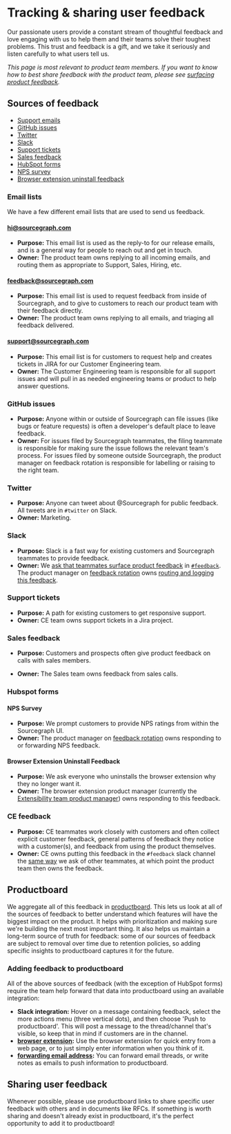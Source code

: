 # Tracking & sharing user feedback

Our passionate users provide a constant stream of thoughtful feedback and love engaging with us to help them and their teams solve their toughest problems. This trust and feedback is a gift, and we take it seriously and listen carefully to what users tell us.

*This page is most relevant to product team members. If you want to know how to best share feedback with the product team, please see [surfacing product feedback](surfacing_product_feedback.md).*

## Sources of feedback

- [Support emails](#support-sourcegraph-com)
- [GitHub issues](#github-issues)
- [Twitter](#twitter)
- [Slack](#slack)
- [Support tickets](#support-tickets)
- [Sales feedback](#sales-feedback)
- [HubSpot forms](#hubspot-forms)
- [NPS survey](#nps-survey)
- [Browser extension uninstall feedback](#browser-extension-uninstall-feedback)

### Email lists

We have a few different email lists that are used to send us feedback.

#### hi@sourcegraph.com

- **Purpose:** This email list is used as the reply-to for our release emails, and is a general way for people to reach out and get in touch.
- **Owner:** The product team owns replying to all incoming emails, and routing them as appropriate to Support, Sales, Hiring, etc.

#### feedback@sourcegraph.com

- **Purpose:** This email list is used to request feedback from inside of Sourcegraph, and to give to customers to reach our product team with their feedback directly.
- **Owner:** The product team owns replying to all emails, and triaging all feedback delivered.

#### support@sourcegraph.com

- **Purpose:** This email list is for customers to request help and creates tickets in JIRA for our Customer Engineering team.
- **Owner:** The Customer Engineering team is responsible for all support issues and will pull in as needed engineering teams or product to help answer questions.

### GitHub issues

- **Purpose:** Anyone within or outside of Sourcegraph can file issues (like bugs or feature requests) is often a developer's default place to leave feedback.
- **Owner:** For issues filed by Sourcegraph teammates, the filing teammate is responsible for making sure the issue follows the relevant team's process. For issues filed by someone outside Sourcegraph, the product manager on feedback rotation is responsible for labelling or raising to the right team.

### Twitter

- **Purpose:** Anyone can tweet about @Sourcegraph for public feedback. All tweets are in `#twitter` on Slack.
- **Owner:** Marketing.

### Slack

- **Purpose:** Slack is a fast way for existing customers and Sourcegraph teammates to provide feedback.
- **Owner:** We [ask that teammates surface product feedback](surfacing_product_feedback.md) in [`#feedback`](https://sourcegraph.slack.com/archives/C0W2E592M). The product manager on [feedback rotation](product_management/responding_to_user_feedback.md#feedback-rotation) owns [routing and logging this feedback](product_management/responding_to_user_feedback.md#slack-feedback-channel).

### Support tickets

- **Purpose:** A path for existing customers to get responsive support.
- **Owner:** CE team owns support tickets in a Jira project.

### Sales feedback

- **Purpose:** Customers and prospects often give product feedback on calls with sales members.

- **Owner:** The Sales team owns feedback from sales calls.

### Hubspot forms

#### NPS Survey

- **Purpose:** We prompt customers to provide NPS ratings from within the Sourcegraph UI.
- **Owner:** The product manager on [feedback rotation](product_management/responding_to_user_feedback.md#feedback-rotation) owns responding to or forwarding NPS feedback.

#### Browser Extension Uninstall Feedback
- **Purpose:** We ask everyone who uninstalls the browser extension why they no longer want it.
- **Owner:** The browser extension product manager (currently the [Extensibility team product manager](../engineering/developer-insights/extensibility/index.md#members)) owns responding to this feedback.

### CE feedback

- **Purpose:** CE teammates work closely with customers and often collect explicit customer feedback, general patterns of feedback they notice with a customer(s), and feedback from using the product themselves.
- **Owner:** CE owns putting this feedback in the `#feedback` slack channel the [same way](surfacing_product_feedback.md) we ask of other teammates, at which point the product team then owns the feedback.

## Productboard

We aggregate all of this feedback in [productboard](https://sourcegraph.productboard.com/). This lets us look at all of the sources of feedback to better understand which features will have the biggest impact on the product. It helps with prioritization and making sure we're building the next most important thing. It also helps us maintain a long-term source of truth for feedback: some of our sources of feedback are subject to removal over time due to retention policies, so adding specific insights to productboard captures it for the future.

### Adding feedback to productboard

All of the above sources of feedback (with the exception of HubSpot forms) require the team help forward that data into productboard using an available integration:

- **Slack integration:** Hover on a message containing feedback, select the more actions menu (three vertical dots), and then choose 'Push to productboard'. This will post a message to the thread/channel that's visible, so keep that in mind if customers are in the channel.
- **[browser extension](https://chrome.google.com/webstore/detail/productboard-make-product/mlpbdkpkicfkhgagnoamdcimmhdkakni?hl=en):** Use the browser extension for quick entry from a web page, or to just simply enter information when you think of it.
- **[forwarding email address](mailto:inbox-hkpsum5melnwcauyjvztbtsq@inbound.productboard.com):** You can forward email threads, or write notes as emails to push information to productboard.

## Sharing user feedback

Whenever possible, please use productboard links to share specific user feedback with others and in documents like RFCs. If something is worth sharing and doesn't already exist in productboard, it's the perfect opportunity to add it to productboard!
